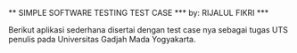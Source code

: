 ** SIMPLE SOFTWARE TESTING TEST CASE
*** by: RIJALUL FIKRI ***

Berikut aplikasi sederhana disertai dengan test case nya sebagai tugas UTS penulis pada Universitas Gadjah Mada Yogyakarta.
